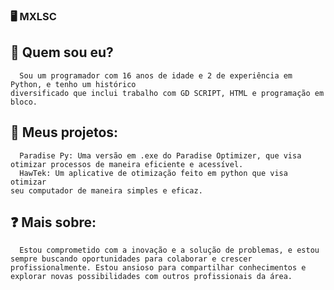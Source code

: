 ### 🖥️ MXLSC
  ## 🧑 Quem sou eu?
      Sou um programador com 16 anos de idade e 2 de experiência em Python, e tenho um histórico 
    diversificado que inclui trabalho com GD SCRIPT, HTML e programação em bloco.
  ## 📜 Meus projetos:
      Paradise Py: Uma versão em .exe do Paradise Optimizer, que visa 
    otimizar processos de maneira eficiente e acessível.
      HawTek: Um aplicative de otimização feito em python que visa otimizar
    seu computador de maneira simples e eficaz.
  ## ❓ Mais sobre:
      Estou comprometido com a inovação e a solução de problemas, e estou
    sempre buscando oportunidades para colaborar e crescer
    profissionalmente. Estou ansioso para compartilhar conhecimentos e
    explorar novas possibilidades com outros profissionais da área.
